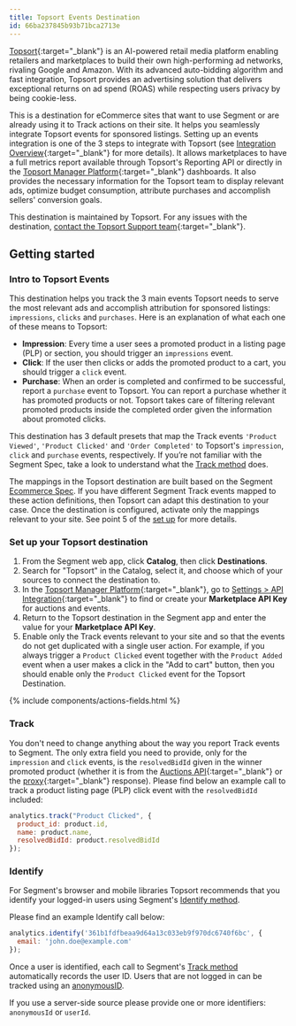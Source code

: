 ```yaml
---
title: Topsort Events Destination
id: 66ba237845b93b71bca2713e
---
```


[Topsort](https://www.topsort.com){:target="_blank"} is an AI-powered retail media platform enabling retailers and marketplaces to build their own high-performing ad networks, rivaling Google and Amazon. With its advanced auto-bidding algorithm and fast integration, Topsort provides an advertising solution that delivers exceptional returns on ad spend (ROAS) while respecting users privacy by being cookie-less.

This is a destination for eCommerce sites that want to use Segment or are already using it to Track actions on their site. It helps you seamlessly integrate Topsort events for sponsored listings.
Setting up an events integration is one of the 3 steps to integrate with Topsort (see [Integration Overview](https://docs.topsort.com/reference/integration-overview){:target="_blank"} for more details). It allows marketplaces to have a full metrics report available through Topsort's Reporting API or directly in the [Topsort Manager Platform](https://app.topsort.com){:target="_blank"} dashboards. It also provides the necessary information for the Topsort team to display relevant ads, optimize budget consumption, attribute purchases and accomplish sellers' conversion goals.

This destination is maintained by Topsort. For any issues with the destination, [contact the Topsort Support team](mailto:support@topsort.com){:target="_blank"}.

## Getting started

### Intro to Topsort Events

This destination helps you track the 3 main events Topsort needs to serve the most relevant ads and accomplish attribution for sponsored listings: `impressions`, `clicks` and `purchases`. Here is an explanation of what each one of these means to Topsort:

- **Impression**: Every time a user sees a promoted product in a listing page (PLP) or section, you should trigger an `impressions` event.
- **Click**: If the user then clicks or adds the promoted product to a cart, you should trigger a `click` event.
- **Purchase**: When an order is completed and confirmed to be successful, report a `purchase` event to Topsort. You can report a purchase whether it has promoted products or not. Topsort takes care of filtering relevant promoted products inside the completed order given the information about promoted clicks.

This destination has 3 default presets that map the Track events `'Product Viewed'`, `'Product Clicked'` and `'Order Completed'` to Topsort's `impression`, `click` and `purchase` events, respectively. If you’re not familiar with the Segment Spec, take a look to understand what the [Track method](/docs/connections/spec/track/) does.

The mappings in the Topsort destination are built based on the Segment [Ecommerce Spec](/docs/connections/spec/ecommerce/v2/). If you have different Segment Track events mapped to these action definitions, then Topsort can adapt this destination to your case. Once the destination is configured, activate only the mappings relevant to your site. See point 5 of the [set up](#set-up-your-topsort-destination) for more details.

### Set up your Topsort destination

1. From the Segment web app, click **Catalog**, then click **Destinations**.
2. Search for "Topsort" in the Catalog, select it, and choose which of your sources to connect the destination to.
3. In the [Topsort Manager Platform](https://app.topsort.com){:target="_blank"}, go to [Settings > API Integration](https://app.topsort.com/new/es/marketplace/account-settings/api-integration){:target="_blank"} to find or create your **Marketplace API Key** for auctions and events.
4. Return to the Topsort destination in the Segment app and enter the value for your **Marketplace API Key**.
5. Enable only the Track events relevant to your site and so that the events do not get duplicated with a single user action. For example, if you always trigger a `Product Clicked` event together with the `Product Added` event when a user makes a click in the "Add to cart" button, then you should enable only the `Product Clicked` event for the Topsort Destination.

{% include components/actions-fields.html %}

### Track

You don't need to change anything about the way you report Track events to Segment. The only extra field you need to provide, only for the `impression` and `click` events, is the `resolvedBidId` given in the winner promoted product (whether it is from the [Auctions API](https://docs.topsort.com/reference/createauctions){:target="_blank"} or the [proxy](https://docs.topsort.com/reference/listings-low-code){:target="_blank"} response). Please find below an example call to track a product listing page (PLP) click event with the `resolvedBidId` included:

```js
analytics.track("Product Clicked", {
  product_id: product.id,
  name: product.name,
  resolvedBidId: product.resolvedBidId
});
```

### Identify

For Segment's browser and mobile libraries Topsort recommends that you identify your logged-in users using Segment's [Identify method](/docs/connections/spec/identify/).

Please find an example Identify call below:

```js
analytics.identify('361b1fdfbeaa9d64a13c033eb9f970dc6740f6bc', {
  email: 'john.doe@example.com'
});
```

Once a user is identified, each call to Segment's [Track method](/docs/connections/spec/track/) automatically records the user ID.
Users that are not logged in can be tracked using an [anonymousID](/docs/connections/spec/identify/#anonymous-id).

If you use a server-side source please provide one or more identifiers: `anonymousId` or `userId`.
